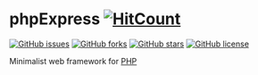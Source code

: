 # phpExpress [![HitCount](http://hits.dwyl.com/DevXian/https://githubcom/devxian96/phpExpress.svg)](http://hits.dwyl.com/DevXian/https://githubcom/devxian96/phpExpress)

[![GitHub issues](https://img.shields.io/github/issues/devxian96/phpExpress)](https://github.com/devxian96/phpExpress/issues)
[![GitHub forks](https://img.shields.io/github/forks/devxian96/phpExpress)](https://github.com/devxian96/phpExpress/network)
[![GitHub stars](https://img.shields.io/github/stars/devxian96/phpExpress)](https://github.com/devxian96/phpExpress/stargazers)
[![GitHub license](https://img.shields.io/github/license/devxian96/phpExpress)](https://github.com/devxian96/phpExpress/blob/main/LICENSE)

Minimalist web framework for [PHP](https://www.php.net/)
